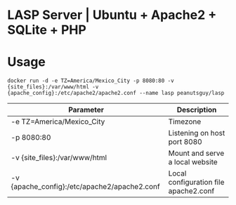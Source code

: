 # LASP Server | Ubuntu + Apache2 + SQLite + PHP

# Usage
```docker
docker run -d -e TZ=America/Mexico_City -p 8080:80 -v {site_files}:/var/www/html -v {apache_config}:/etc/apache2/apache2.conf --name lasp peanutsguy/lasp
```

| Parameter | Description |
| - | - |
| -e TZ=America/Mexico_City | Timezone |
| -p 8080:80 | Listening on host port 8080 |
| -v {site_files}:/var/www/html | Mount and serve a local website |
| -v {apache_config}:/etc/apache2/apache2.conf | Local configuration file apache2.conf |